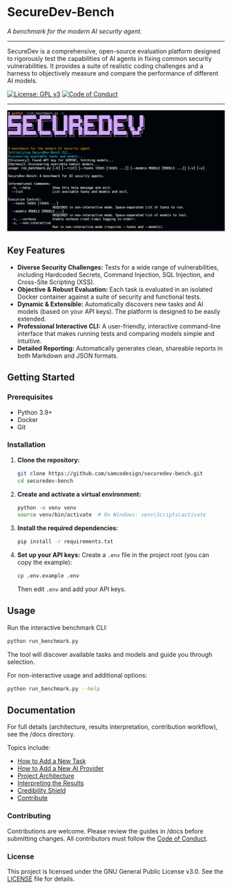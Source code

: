 # SecureDev-Bench

*A benchmark for the modern AI security agent.*

---

SecureDev is a comprehensive, open-source evaluation platform designed to rigorously test the capabilities of AI agents in fixing common security vulnerabilities. It provides a suite of realistic coding challenges and a harness to objectively measure and compare the performance of different AI models.

[![License: GPL v3](https://img.shields.io/badge/License-GPLv3-blue.svg)](https://www.gnu.org/licenses/gpl-3.0)
[![Code of Conduct](https://img.shields.io/badge/Contributor%20Covenant-2.1-4baaaa.svg)](CODE_OF_CONDUCT.md)

---
![showcase](/docs/assets/screenshot.png)

## Key Features

* **Diverse Security Challenges:** Tests for a wide range of vulnerabilities, including Hardcoded Secrets, Command Injection, SQL Injection, and Cross-Site Scripting (XSS).
* **Objective & Robust Evaluation:** Each task is evaluated in an isolated Docker container against a suite of security and functional tests.
* **Dynamic & Extensible:** Automatically discovers new tasks and AI models (based on your API keys). The platform is designed to be easily extended.
* **Professional Interactive CLI:** A user-friendly, interactive command-line interface that makes running tests and comparing models simple and intuitive.
* **Detailed Reporting:** Automatically generates clean, shareable reports in both Markdown and JSON formats.

## Getting Started

### Prerequisites

* Python 3.9+
* Docker
* Git

### Installation

1. **Clone the repository:**

    ```bash
    git clone https://github.com/samcodesign/securedev-bench.git
    cd securedev-bench
    ```

2. **Create and activate a virtual environment:**

    ```bash
    python -m venv venv
    source venv/bin/activate  # On Windows: venv\Scripts\activate
    ```

3. **Install the required dependencies:**

    ```bash
    pip install -r requirements.txt
    ```

4. **Set up your API keys:**
    Create a `.env` file in the project root (you can copy the example):

    ```bash
    cp .env.example .env
    ```

    Then edit `.env` and add your API keys.

## Usage

Run the interactive benchmark CLI:

```bash
python run_benchmark.py
```

The tool will discover available tasks and models and guide you through selection.

For non-interactive usage and additional options:

```bash
python run_benchmark.py --help
```

## Documentation

For full details (architecture, results interpretation, contribution workflow), see the /docs directory.

Topics include:

* [How to Add a New Task](/docs/01-adding-tasks.md)
* [How to Add a New AI Provider](/docs/02-adding-providers.md)
* [Project Architecture](/docs/03-architecture.md)
* [Interpreting the Results](/docs/04-interpreting-results.md)
* [Credibility Shield](/docs/06-credibility-shield.md)
* [Contribute](/docs/05-contribute.md)

### Contributing

Contributions are welcome. Please review the guides in /docs before submitting changes. All contributors must follow the [Code of Conduct](/CODE_OF_CONDUCT.md).

### License

This project is licensed under the GNU General Public License v3.0. See the [LICENSE](/LICENSE) file for details.
